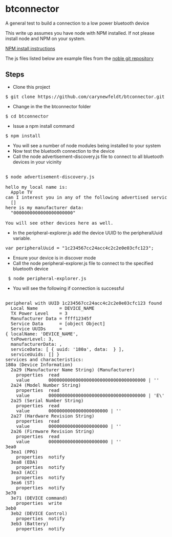 # btconnector

A general test to build a connection to a low power bluetooth device

This write up assumes you have node with NPM installed. If not please install node and NPM on your system.

[NPM install instructions](https://www.npmjs.com/package/npm)

The js files listed below are example files from the [noble git repository](https://github.com/sandeepmistry/noble/tree/master/examples)

## Steps

* Clone this project

<pre>$ git clone https://github.com/carynewfeldt/btconnector.git</pre>

* Change in the the btconnector folder

<pre>$ cd btconnector</pre>

* Issue a npm install command

<pre>$ npm install</pre>

* You will see a number of node modules being installed to your system
* Now test the bluetooth connection to the device
* Call the node advertisement-discovery.js file to connect to all bluetooth devices in your vicinity

<pre>

$ node advertisement-discovery.js

hello my local name is:
  Apple TV
can I interest you in any of the following advertised services:
  []
here is my manufacturer data:
  "0000000000000000000000"

You will see other devices here as well. </pre>

* In the peripheral-explorer.js add the device UUID to the peripheralUuid variable.

<pre>var peripheralUuid = "1c234567cc24acc4c2c2e0e03cfc123";</pre>

* Ensure your device is in discover mode
* Call the node peripheral-explorer.js file to connect to the specified bluetooth device

<pre> $ node peripheral-explorer.js</pre>

* You will see the following if connection is successful

<pre>

peripheral with UUID 1c234567cc24acc4c2c2e0e03cfc123 found
  Local Name        = DEVICE_NAME
  TX Power Level    = 3
  Manufacturer Data = ffff12345f
  Service Data      = [object Object]
  Service UUIDs     =
{ localName: 'DEVICE_NAME',
  txPowerLevel: 3,
  manufacturerData: <Buffer ff ff ff ff ff>,
  serviceData: [ { uuid: '180a', data: <Buffer 00 00 00 00 00 00 00 aa 00> } ],
  serviceUuids: [] }
services and characteristics:
180a (Device Information)
  2a29 (Manufacturer Name String) (Manufacturer)
    properties  read
    value       000000000000000000000000000000000000 | ''
  2a24 (Model Number String)
    properties  read
    value       000000000000000000000000000000000000 | 'E\'
  2a25 (Serial Number String)
    properties  read
    value       0000000000000000000000 | ''
  2a27 (Hardware Revision String)
    properties  read
    value       0000000000000000000000 | ''
  2a26 (Firmware Revision String)
    properties  read
    value       0000000000000000000000 | ''
3ea0
  3ea1 (PPG)
    properties  notify
  3ea8 (EDA)
    properties  notify
  3ea3 (ACC)
    properties  notify
  3ea6 (ST)
    properties  notify
3e70
  3e71 (DEVICE command)
    properties  write
3eb0
  3eb2 (DEVICE Control)
    properties  notify
  3eb3 (Battery)
    properties  notify</pre>
